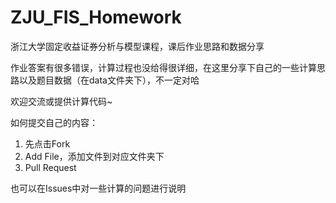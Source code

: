 # ZJU_FIS_Homework

浙江大学固定收益证券分析与模型课程，课后作业思路和数据分享

作业答案有很多错误，计算过程也没给得很详细，在这里分享下自己的一些计算思路以及题目数据（在data文件夹下），不一定对哈

欢迎交流或提供计算代码~

如何提交自己的内容：

1. 先点击Fork
2. Add File，添加文件到对应文件夹下
3. Pull Request

也可以在Issues中对一些计算的问题进行说明
